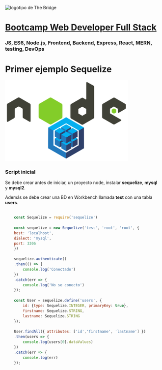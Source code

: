 ![logotipo de The Bridge](https://user-images.githubusercontent.com/27650532/77754601-e8365180-702b-11ea-8bed-5bc14a43f869.png  "logotipo de The Bridge")


# [Bootcamp Web Developer Full Stack](https://www.thebridge.tech/bootcamps/bootcamp-fullstack-developer/)
### JS, ES6, Node.js, Frontend, Backend, Express, React, MERN, testing, DevOps

# Primer ejemplo Sequelize
![img](../../assets/back/clase21/sequelize.png)

### Script inicial

Se debe crear antes de iniciar, un proyecto node, instalar **sequelize**, **mysql** y **mysql2**.

Además se debe crear una BD en Workbench llamada **test** con una tabla **users**.


```javascript 

    const Sequelize = require('sequelize')

    const sequelize = new Sequelize('test', 'root', 'root', {
    host: 'localhost',
    dialect: 'mysql',
    port: 3306
    })

    sequelize.authenticate()
    .then(() => {
        console.log('Conectado')
    })
    .catch(err => {
        console.log('No se conecto')
    });

    const User = sequelize.define('users', {
        id: {type: Sequelize.INTEGER, primaryKey: true},
        firstname: Sequelize.STRING,
        lastname: Sequelize.STRING
    });

    User.findAll({ attributes: ['id','firstname', 'lastname'] })
    .then(users => {
        console.log(users[0].dataValues)
    })
    .catch(err => {
        console.log(err)
    });


```


